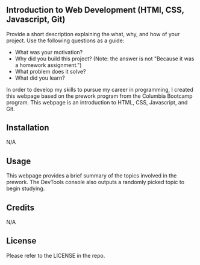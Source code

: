 # <Prework Study Guide Webpage>

## Introduction to Web Development (HTMl, CSS, Javascript, Git)

Provide a short description explaining the what, why, and how of your project. Use the following questions as a guide:

- What was your motivation?
- Why did you build this project? (Note: the answer is not "Because it was a homework assignment.")
- What problem does it solve?
- What did you learn?

In order to develop my skills to pursue my career in programming, I created this webpage based on the prework program from the Columbia Bootcamp program. This webpage is an introduction to HTML, CSS, Javascript, and Git.

## Installation

N/A

## Usage

This webpage provides a brief summary of the topics involved in the prework. The DevTools console also outputs a randomly picked topic to begin studying.

## Credits

N/A

## License

Please refer to the LICENSE in the repo.